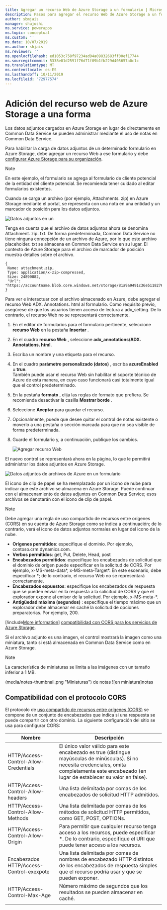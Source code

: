 ```yaml
---
title: Agregar un recurso Web de Azure Storage a un formulario | MicrosoftDocs
description: Pasos para agregar el recurso Web de Azure Storage a un formulario para habilitar la carga de datos adjuntos en Azure Storage.
author: sbmjais
manager: shujoshi
ms.service: powerapps
ms.topic: conceptual
ms.custom: ''
ms.date: 10/07/2019
ms.author: shjais
ms.reviewer: ''
ms.openlocfilehash: ed1053c758f97234ad94a09832683ff00ef17744
ms.sourcegitcommit: 5338e01d2591f76d71f09b1fb229d405657a0c1c
ms.translationtype: MT
ms.contentlocale: es-ES
ms.lasthandoff: 10/11/2019
ms.locfileid: "72977574"
---
```

# <a name="add-the-azure-storage-web-resource-to-a-form"></a>Adición del recurso web de Azure Storage a una forma

Los datos adjuntos cargados en Azure Storage en lugar de directamente en Common Data Service se pueden administrar mediante el uso de notas en Common Data Service.

Para habilitar la carga de datos adjuntos de un determinado formulario en Azure Storage, debe agregar un recurso Web a ese formulario y debe [configurar Azure Storage para su organización](enable-azure-storage.md).

> [!Note]
> En este ejemplo, el formulario se agrega al formulario de cliente potencial de la entidad del cliente potencial. Se recomienda tener cuidado al editar formularios existentes.

Cuando se carga un archivo (por ejemplo, Attachments. zip) en Azure Storage mediante el portal, se representa con una nota en una entidad y un marcador de posición para los datos adjuntos.

![Datos adjuntos en un](media/notes-attachment-lead-form.png "marcador de posición de formulario para los datos adjuntos en un formulario")

Tenga en cuenta que el archivo de datos adjuntos ahora se denomina Attachment. zip. txt. De forma predeterminada, Common Data Service no tiene ninguna concepción de un archivo de Azure, por lo que este archivo placeholder. txt se almacena en Common Data Service en su lugar. El contexto de Azure Storage para el archivo de marcador de posición muestra detalles sobre el archivo.
```
{
 Name: attachment.zip,
 Type: application/x-zip-compressed,
 Size: 24890882,
 "Url": "https://accountname.blob.core.windows.net/storage/81a9a9491c36e51182760026833bcf82/attachment.zip"
}
```

Para ver e interactuar con el archivo almacenado en Azure, debe agregar el recurso Web ADX. Annotations. html al formulario. Como requisito previo, asegúrese de que los usuarios tienen acceso de lectura a adx_setting. De lo contrario, el recurso Web no se representará correctamente.

1. En el editor de formularios para el formulario pertinente, seleccione **recurso Web** en la pestaña **Insertar** .

2. En el cuadro **recurso Web** , seleccione **adx_annotations/ADX. Annotations. html**.

3. Escriba un nombre y una etiqueta para el recurso.

4. En el cuadro **parámetro personalizado (datos)** , escriba **azureEnabled = true**. <br>También puede usar el recurso Web sin habilitar el soporte técnico de Azure de esta manera, en cuyo caso funcionará casi totalmente igual que el control predeterminado.</br>

5. En la pestaña **formato** , elija las reglas de formato que prefiera. Se recomienda desactivar la casilla **Mostrar borde** .

6. Seleccione **Aceptar** para guardar el recurso.

7. Opcionalmente, puede que desee quitar el control de notas existente o moverlo a una pestaña o sección marcada para que no sea visible de forma predeterminada.

8. Guarde el formulario y, a continuación, publique los cambios.

   ![Agregar recurso Web](media/add-web-resource.png "Agregar un recurso Web")

El nuevo control se representará ahora en la página, lo que le permitirá administrar los datos adjuntos en Azure Storage.

![Datos adjuntos de archivos de Azure en un formulario](media/azure-file-attachment-lead-form.png "de archivo adjunto de Azure en un formulario")

El icono de clip de papel se ha reemplazado por un icono de nube para indicar que este archivo se almacena en Azure Storage. Puede continuar con el almacenamiento de datos adjuntos en Common Data Service; esos archivos se denotarán con el icono de clip de papel.

> [!Note]
> Debe agregar una regla de uso compartido de recursos entre orígenes (CORS) en su cuenta de Azure Storage como se indica a continuación; de lo contrario, verá el icono de datos adjuntos normales en lugar del icono de la nube.
> - **Orígenes permitidos**: especifique el dominio. Por ejemplo, contoso.crm.dynamics.com.
> - **Verbos permitidos**: get, Put, Delete, Head, post
> - **Encabezados permitidos**: especifique los encabezados de solicitud que el dominio de origen puede especificar en la solicitud de CORS. Por ejemplo, x-MS-meta-data\*, x-MS-meta-Target\*. En este escenario, debe especificar *; de lo contrario, el recurso Web no se representará correctamente.
> - **Encabezados expuestos**: especifique los encabezados de respuesta que se pueden enviar en la respuesta a la solicitud de CORS y que el explorador expone al emisor de la solicitud. Por ejemplo, x-MS-meta-\*.
> - **Antigüedad máxima (segundos)** : especifique el tiempo máximo que un explorador debe almacenar en caché la solicitud de opciones preparatorias. Por ejemplo, 200.
> 
> [!include[More information](../../includes/proc-more-information.md)] [compatibilidad con CORS para los servicios de Azure Storage](https://docs.microsoft.com/rest/api/storageservices/cross-origin-resource-sharing--cors--support-for-the-azure-storage-services).

Si el archivo adjunto es una imagen, el control mostrará la imagen como una miniatura, tanto si está almacenada en Common Data Service como en Azure Storage.

> [!Note]
> La característica de miniaturas se limita a las imágenes con un tamaño inferior a 1 MB.

(media/notes-thumbnail.png "Miniaturas") de notas ![en miniatura]notas

## <a name="cors-protocol-support"></a>Compatibilidad con el protocolo CORS

El protocolo de [uso compartido de recursos entre orígenes (CORS)](http://www.w3.org/TR/cors/) se compone de un conjunto de encabezados que indica si una respuesta se puede compartir con otro dominio.
La siguiente configuración del sitio se usa para configurar CORS:

|                 Nombre                  |                                                                            Descripción                                                                            |
|---------------------------------------|-------------------------------------------------------------------------------------------------------------------------------------------------------------------|
| HTTP/Access-Control-Allow-Credentials | El único valor válido para este encabezado es true (distingue mayúsculas de minúsculas). Si no necesita credenciales, omita completamente este encabezado (en lugar de establecer su valor en false). |
|   HTTP/Access-Control-Allow-headers   |                                                   Una lista delimitada por comas de los encabezados de solicitud HTTP admitidos.                                                   |
|   HTTP/Access-Control-Allow-Methods   |                                      Una lista delimitada por comas de los métodos de solicitud HTTP permitidos, como GET, POST, OPTIONs.                                       |
|   HTTP/Access-Control-Allow-Origin    |                   Para permitir que cualquier recurso tenga acceso a los recursos, puede especificar \*. De lo contrario, especifique el URI que puede tener acceso a los recursos.                   |
|  Encabezados HTTP/Access-Control-exexpote   |                Una lista delimitada por comas de nombres de encabezado HTTP distintos de los encabezados de respuesta simples que el recurso podría usar y que se pueden exponer.                 |
|      HTTP/Access-Control-Max-Age      |                                                       Número máximo de segundos que los resultados se pueden almacenar en caché.                                                        |
|                                       |                                                                                                                                                                   |

